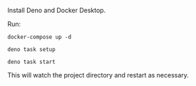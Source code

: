 Install Deno and Docker Desktop.

Run:

```
docker-compose up -d
```

```
deno task setup
```

```
deno task start
```

This will watch the project directory and restart as necessary.
